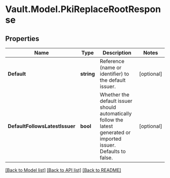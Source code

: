 # Vault.Model.PkiReplaceRootResponse

## Properties

Name | Type | Description | Notes
------------ | ------------- | ------------- | -------------
**Default** | **string** | Reference (name or identifier) to the default issuer. | [optional] 
**DefaultFollowsLatestIssuer** | **bool** | Whether the default issuer should automatically follow the latest generated or imported issuer. Defaults to false. | [optional] 

[[Back to Model list]](../README.md#documentation-for-models) [[Back to API list]](../README.md#documentation-for-api-endpoints) [[Back to README]](../README.md)


